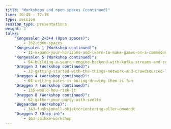```yaml
---
title: "Workshops and open spaces (continued)"
time: 10:45 - 12:15
type: session
session_type: presentations
weight: 3
talks:
    "Kongesalen 2+3+4 (Open spaces)":
        - 162-open-spaces
    "Kongesalen 1 (Workshop continued)":
        - 11-expand-your-horizons-and-learn-to-make-games-on-a-commodore
    "Kongesalen 5 (Workshop continued)":
        - 94-building-a-search-engine-backend-with-kafka-streams-and-connect
    "Dræggen 3 (Workshop continued)":
        - 13-getting-started-with-the-things-network-and-crowdsourced-lorawan
    "Dræggen 4 (Workshop continued)":
        - 64-writing-notes-is-boring-drawing-them-is-fun
    "Dræggen 7 (Workshop continued)":
        - 135-would-heu-risk-it
    "Dræggen 8 (Workshop continued)":
        - 62-gather-your-party-with-svelte
    "Bugaarden (Workshop)":
        - 143-funksjonell-objektorientering-eller-omvendt
    "Dræggen 2 (Drop-in)":
        - 163-spikke-workshop
---
```

